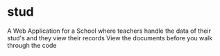 # stud
A Web Application for a School where teachers handle the data of their stud's and they view their records
View the documents before you walk through the code 
